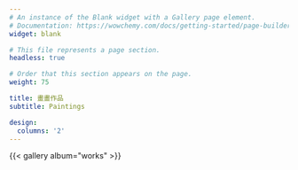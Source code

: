 ```yaml
---
# An instance of the Blank widget with a Gallery page element.
# Documentation: https://wowchemy.com/docs/getting-started/page-builder/
widget: blank

# This file represents a page section.
headless: true

# Order that this section appears on the page.
weight: 75

title: 畫畫作品
subtitle: Paintings

design:
  columns: '2'
---
```


{{< gallery album="works" >}}
